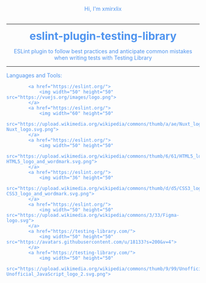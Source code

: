   <div align="center" style="color: #4f94ef;">
        <br>
        <div align="center">
            Hi, I'm xmirxlix
        </div>
        <br>
        <hr>
        <h1 style="margin: 0;">eslint-plugin-testing-library</h1>
        <p>ESLint plugin to follow best practices and anticipate common mistakes when writing tests with Testing Library
        </p>
        <hr>
        <div align="left">
            <p>Languages and Tools:</p>

            <a href="https://eslint.org/">
                <img width="50" height="50" src="https://vuejs.org/images/logo.png">
            </a>
            <a href="https://eslint.org/">
                <img width="60" height="50"
                    src="https://upload.wikimedia.org/wikipedia/commons/thumb/a/ae/Nuxt_logo.svg/1200px-Nuxt_logo.svg.png">
            </a>
            <a href="https://eslint.org/">
                <img width="50" height="50"
                    src="https://upload.wikimedia.org/wikipedia/commons/thumb/6/61/HTML5_logo_and_wordmark.svg/1200px-HTML5_logo_and_wordmark.svg.png">
            </a>
            <a href="https://eslint.org/">
                <img width="36" height="50"
                    src="https://upload.wikimedia.org/wikipedia/commons/thumb/d/d5/CSS3_logo_and_wordmark.svg/1200px-CSS3_logo_and_wordmark.svg.png">
            </a>
            <a href="https://eslint.org/">
                <img width="50" height="50" src="https://upload.wikimedia.org/wikipedia/commons/3/33/Figma-logo.svg">
            </a>
            <a href="https://testing-library.com/">
                <img width="50" height="50" src="https://avatars.githubusercontent.com/u/18133?s=200&v=4">
            </a>
            <a href="https://testing-library.com/">
                <img width="50" height="50"
                    src="https://upload.wikimedia.org/wikipedia/commons/thumb/9/99/Unofficial_JavaScript_logo_2.svg/2048px-Unofficial_JavaScript_logo_2.svg.png">
